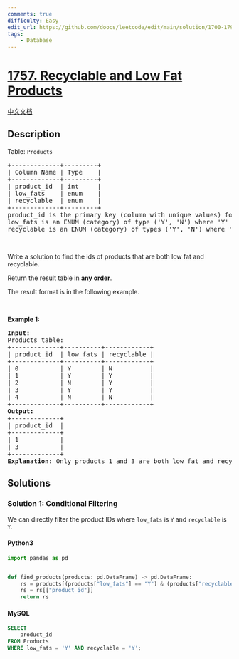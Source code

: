 ```yaml
---
comments: true
difficulty: Easy
edit_url: https://github.com/doocs/leetcode/edit/main/solution/1700-1799/1757.Recyclable%20and%20Low%20Fat%20Products/README_EN.md
tags:
    - Database
---
```


<!-- problem:start -->

# [1757. Recyclable and Low Fat Products](https://leetcode.com/problems/recyclable-and-low-fat-products)

[中文文档](/solution/1700-1799/1757.Recyclable%20and%20Low%20Fat%20Products/README.md)

## Description

<!-- description:start -->

<p>Table: <code>Products</code></p>

<pre>
+-------------+---------+
| Column Name | Type    |
+-------------+---------+
| product_id  | int     |
| low_fats    | enum    |
| recyclable  | enum    |
+-------------+---------+
product_id is the primary key (column with unique values) for this table.
low_fats is an ENUM (category) of type (&#39;Y&#39;, &#39;N&#39;) where &#39;Y&#39; means this product is low fat and &#39;N&#39; means it is not.
recyclable is an ENUM (category) of types (&#39;Y&#39;, &#39;N&#39;) where &#39;Y&#39; means this product is recyclable and &#39;N&#39; means it is not.</pre>

<p>&nbsp;</p>

<p>Write a solution to find the ids of products that are both low fat and recyclable.</p>

<p>Return the result table in <strong>any order</strong>.</p>

<p>The result format is in the following example.</p>

<p>&nbsp;</p>
<p><strong class="example">Example 1:</strong></p>

<pre>
<strong>Input:</strong> 
Products table:
+-------------+----------+------------+
| product_id  | low_fats | recyclable |
+-------------+----------+------------+
| 0           | Y        | N          |
| 1           | Y        | Y          |
| 2           | N        | Y          |
| 3           | Y        | Y          |
| 4           | N        | N          |
+-------------+----------+------------+
<strong>Output:</strong> 
+-------------+
| product_id  |
+-------------+
| 1           |
| 3           |
+-------------+
<strong>Explanation:</strong> Only products 1 and 3 are both low fat and recyclable.
</pre>

<!-- description:end -->

## Solutions

<!-- solution:start -->

### Solution 1: Conditional Filtering

We can directly filter the product IDs where `low_fats` is `Y` and `recyclable` is `Y`.

<!-- tabs:start -->

#### Python3

```python
import pandas as pd


def find_products(products: pd.DataFrame) -> pd.DataFrame:
    rs = products[(products["low_fats"] == "Y") & (products["recyclable"] == "Y")]
    rs = rs[["product_id"]]
    return rs
```

#### MySQL

```sql
SELECT
    product_id
FROM Products
WHERE low_fats = 'Y' AND recyclable = 'Y';
```

<!-- tabs:end -->

<!-- solution:end -->

<!-- problem:end -->
